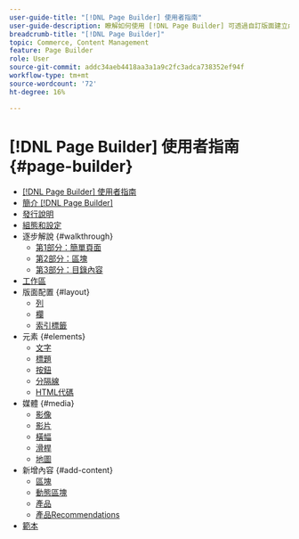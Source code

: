 ```yaml
---
user-guide-title: "[!DNL Page Builder] 使用者指南"
user-guide-description: 瞭解如何使用 [!DNL Page Builder] 可透過自訂版面建立內容豐富的頁面的功能，可增強您的視覺敘事能力，並提高客戶參與度和忠誠度。
breadcrumb-title: "[!DNL Page Builder]"
topic: Commerce, Content Management
feature: Page Builder
role: User
source-git-commit: addc34aeb4418aa3a1a9c2fc3adca738352ef94f
workflow-type: tm+mt
source-wordcount: '72'
ht-degree: 16%

---
```



# [!DNL Page Builder] 使用者指南 {#page-builder}

- [[!DNL Page Builder] 使用者指南](guide-overview.md)
- [簡介 [!DNL Page Builder]](introduction.md)
- [發行說明](release-notes.md)
- [組態和設定](setup.md)
- 逐步解說 {#walkthrough}
   - [第1部分：簡單頁面](1-simple-page.md)
   - [第2部分：區塊](2-blocks.md)
   - [第3部分：目錄內容](3-catalog-content.md)
- [工作區](workspace.md)
- 版面配置 {#layout}
   - [列](row.md)
   - [欄](column.md)
   - [索引標籤](tabs.md)
- 元素 {#elements}
   - [文字](text.md)
   - [標題](heading.md)
   - [按鈕](buttons.md)
   - [分隔線](divider.md)
   - [HTML代碼](html-code.md)
- 媒體 {#media}
   - [影像](image.md)
   - [影片](video.md)
   - [橫幅](banner.md)
   - [滑桿](slider.md)
   - [地圖](map.md)
- 新增內容 {#add-content}
   - [區塊](block.md)
   - [動態區塊](dynamic-block.md)
   - [產品](products.md)
   - [產品Recommendations](recommendations.md)
- [範本](templates.md)
